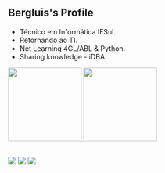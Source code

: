 <h2> Bergluis's Profile </h2>

- Técnico em Informática IFSul.
- Retornando ao TI.
- Net Learning 4GL/ABL & Python.
- Sharing knowledge - iDBA.

<div>
  <a href="https://github.com/Bergluis">
    <img height="150em" src="https://github-readme-stats.vercel.app/api?username=Bergluis&count_private=true&include_all_commits=true&show_icons=true&theme=github_dark&hide_border=false&show_owner=true"/>
    <img height="150em" src="https://github-readme-stats.vercel.app/api/top-langs/?username=Bergluis&theme=github_dark&hide_border=false&&layout=compact"/> 
  </a>
</div>

##

<div>
  <a href="https://www.linkedin.com/in/brgluis/" target="_blank"><img src="https://img.shields.io/badge/-LinkedIn-%230077B5?style=for-the-badge&logo=linkedin&logoColor=white" target="_blank"></a> 
  <a href = "mailto:luisbergamaschi5@gmail.com"><img src="https://img.shields.io/badge/-Gmail-%23333?style=for-the-badge&logo=gmail&logoColor=white" target="_blank"></a>
  <a href="https://www.instagram.com/bergluis/" target="_blank"><img src="https://img.shields.io/badge/-Instagram-%23E4405F?style=for-the-badge&logo=instagram&logoColor=white" target="_blank"></a>
</div>
